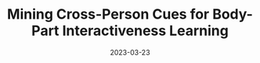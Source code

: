 ---
layout: seminar-post
title: 'Mining Cross-Person Cues for Body-Part Interactiveness Learning'
subtitle: ''
categories: Computer Vision
tags: ['HOI']
date: 2023-03-23
pdf_url: 'https://drive.google.com/file/d/12qidpYYuGVHGkTaQc1xd4ttgaS1AONSq/preview'
---